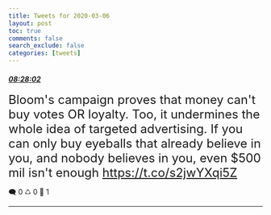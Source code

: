 ```yaml
---
title: Tweets for 2020-03-06
layout: post
toc: true
comments: false
search_exclude: false
categories: [tweets]
---
```



#### <a href = "https://twitter.com/deepfates/status/1235950274163818496">*08:28:02*</a>

<font size="5">Bloom's campaign proves that money can't buy votes OR loyalty.  Too, it undermines the whole idea of targeted advertising.   If you can only buy eyeballs that already believe in you, and nobody believes in you, even $500 mil isn't enough   https://t.co/s2jwYXqi5Z</font>



🗨️ 0 ♺ 0 🤍  1   

---
    
            
